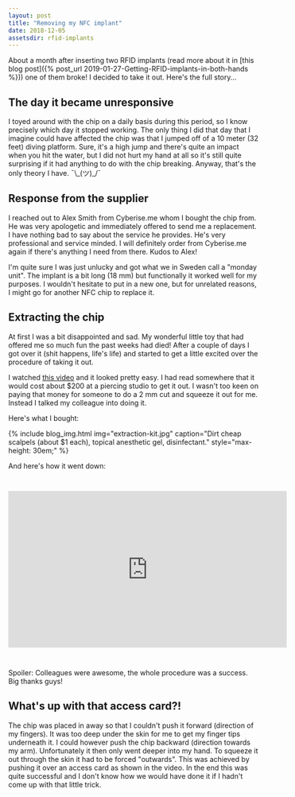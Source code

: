 ```yaml
---
layout: post
title: "Removing my NFC implant"
date: 2018-12-05
assetsdir: rfid-implants
---
```


About a month after inserting two RFID implants (read more about it in [this blog post]({% post_url 2019-01-27-Getting-RFID-implants-in-both-hands %})) one of them broke! I decided to take it out. Here's the full story...

The day it became unresponsive
------------------------------
I toyed around with the chip on a daily basis during this period, so I know precisely which day it stopped working. The only thing I did that day that I imagine could have affected the chip was that I jumped off of a 10 meter (32 feet) diving platform. Sure, it's a high jump and there's quite an impact when you hit the water, but I did not hurt my hand at all so it's still quite surprising if it had anything to do with the chip breaking. Anyway, that's the only theory I have. ¯\\\_(ツ)\_/¯

Response from the supplier
--------------------------
I reached out to Alex Smith from Cyberise.me whom I bought the chip from. He was very apologetic and immediately offered to send me a replacement. I have nothing bad to say about the service he provides. He's very professional and service minded. I will definitely order from Cyberise.me again if there's anything I need from there. Kudos to Alex!

I'm quite sure I was just unlucky and got what we in Sweden call a "monday unit". The implant is a bit long (18 mm) but functionally it worked well for my purposes. I wouldn't hesitate to put in a new one, but for unrelated reasons, I might go for another NFC chip to replace it.

Extracting the chip
-------------------
At first I was a bit disappointed and sad. My wonderful little toy that had offered me so much fun the past weeks had died! After a couple of days I got over it (shit happens, life's life) and started to get a little excited over the procedure of taking it out.

I watched [this video](https://www.youtube.com/watch?v=_FEWrnPHFPw) and it looked pretty easy. I had read somewhere that it would cost about $200 at a piercing studio to get it out. I wasn't too keen on paying that money for someone to do a 2 mm cut and squeeze it out for me. Instead I talked my colleague into doing it.

Here's what I bought:

{% include blog_img.html img="extraction-kit.jpg" caption="Dirt cheap scalpels (about $1 each), topical anesthetic gel, disinfectant." style="max-height: 30em;" %}

And here's how it went down:

<div style="text-align: center; margin: 3em 0em;">
<iframe width="560" height="315" src="https://www.youtube.com/embed/_Qpj2ZztycE" frameborder="0" allow="accelerometer; autoplay; encrypted-media; gyroscope; picture-in-picture" allowfullscreen></iframe>
</div>

Spoiler: Colleagues were awesome, the whole procedure was a success. Big thanks guys!

What's up with that access card?!
---------------------------------
The chip was placed in away so that I couldn't push it forward (direction of my fingers). It was too deep under the skin for me to get my finger tips underneath it. I could however push the chip backward (direction towards my arm). Unfortunately it then only went deeper into my hand. To squeeze it out through the skin it had to be forced "outwards". This was achieved by pushing it over an access card as shown in the video. In the end this was quite successful and I don't know how we would have done it if I hadn't come up with that little trick.

